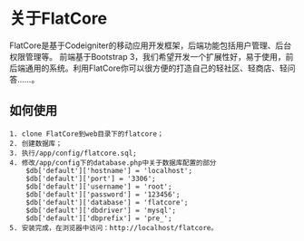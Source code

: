 # 关于FlatCore

FlatCore是基于Codeigniter的移动应用开发框架，后端功能包括用户管理、后台权限管理等。
前端基于Bootstrap 3，我们希望开发一个扩展性好，易于使用，前后端通用的系统。利用FlatCore你可以很方便的打造自己的轻社区、轻商店、轻问答……。

## 如何使用

	1. clone FlatCore到web目录下的flatcore；
	2. 创建数据库；
	3. 执行/app/config/flatcore.sql;
	4. 修改/app/config下的database.php中关于数据库配置的部分
		$db['default']['hostname'] = 'localhost';
		$db['default']['port'] = '3306';
		$db['default']['username'] = 'root';
		$db['default']['password'] = '123456';
		$db['default']['database'] = 'flatcore';
		$db['default']['dbdriver'] = 'mysql';
		$db['default']['dbprefix'] = 'pre_';
	5. 安装完成，在浏览器中访问：http://localhost/flatcore。